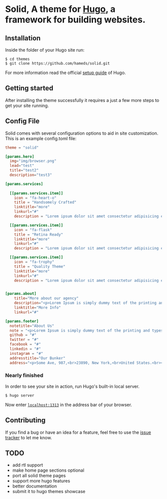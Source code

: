 # Solid, A theme for [Hugo](http://gohugo.io/), a framework for building websites.


## Installation

Inside the folder of your Hugo site run:

    $ cd themes
    $ git clone https://github.com/hameds/solid.git

For more information read the official [setup guide](//gohugo.io/overview/installing/) of Hugo.



## Getting started

After installing the theme successfully it requires a just a few more steps to get your site running.


## Config File
Solid comes with several configuration options to aid in site customization. This is an example config.toml file:

```toml
theme = "solid"

[params.hero]
  img="img/browser.png"
  lead="test"
  title="test2"
  description="test3"

[params.services]
  
  [[params.services.item]]
    icon = "fa-heart-o"
    title = "Handsomely Crafted"
    linktitle="more"
    linkurl="#"
    description = "Lorem ipsum dolor sit amet consectetur adipisicing elit. Eveniet nam itaque ipsam iste provident quo ipsam iste provident."

  [[params.services.item]]
    icon = "fa-flask"
    title = "Retina Ready"
    linktitle="more"
    linkurl="#"
    description = "Lorem ipsum dolor sit amet consectetur adipisicing elit. Eveniet nam itaque ipsam iste provident quo ipsam iste provident."

  [[params.services.item]]
    icon = "fa-trophy"
    title = "Quality Theme"
    linktitle="more"
    linkurl="#"
    description = "Lorem ipsum dolor sit amet consectetur adipisicing elit. Eveniet nam itaque ipsam iste provident quo ipsam iste provident."


[params.about]
    title="More about our agency"
    description="<p>Lorem Ipsum is simply dummy text of the printing and typesetting industry. Lorem Ipsum has been the industry's standard dummy text ever since the 1500s, when an unknown printer took a galley of type and scrambled it to make a type specimen book. It has survived not only five centuries, but also the leap into electronic typesetting, remaining essentially unchanged. </p>"
    linktitle="More Info"
    linkurl="#"

[params.footer]
  notetitle="About Us"
  note = "<p>Lorem Ipsum is simply dummy text of the printing and typesetting industry. Lorem Ipsum has been the industry's standard dummy text ever since the 1500s.</p>"
  github = "#"
  twitter = "#"
  facebook = "#"
  linkedin = "#"
  instagram = "#"
  addresstitle="Our Bunker"
  address="<p>Some Ave, 987,<br>23890, New York,<br>United States.<br></p>"
```


### Nearly finished

In order to see your site in action, run Hugo's built-in local server.

`$ hugo server`

Now enter [`localhost:1313`](http://localhost:1313/) in the address bar of your browser.


## Contributing

If you find a bug or have an idea for a feature, feel free to use the [issue tracker](https://github.com/hameds/solid/issues) to let me know.


## TODO

- add rtl support
- make home page sections optional
- port all solid theme pages
- support more hugo features
- better documentation
- submit it to hugo themes showcase
